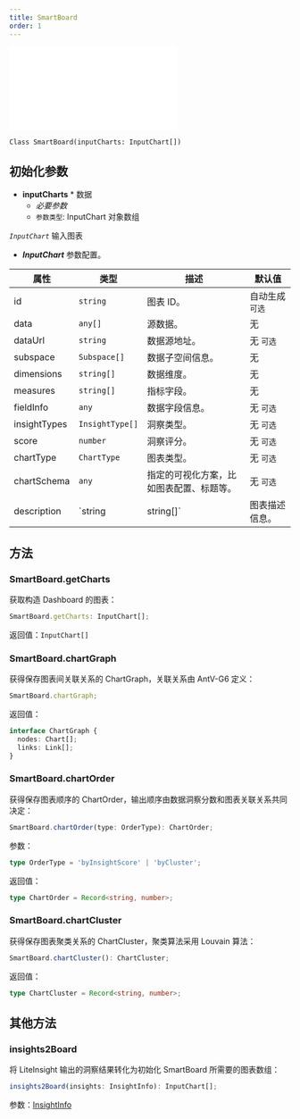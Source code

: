 ```yaml
---
title: SmartBoard
order: 1
---
```


<embed src='@/docs/common/style.md'></embed>

```sign
Class SmartBoard(inputCharts: InputChart[])
```

## 初始化参数

* **inputCharts** * 数据
  * _必要参数_
  * `参数类型`: InputChart 对象数组

*`InputChart`* 输入图表

* ***InputChart*** 参数配置。

| 属性 | 类型 | 描述 | 默认值 |  
| ----| ---- | ---- | -----|
| id | `string` | 图表 ID。 | 自动生成  `可选` |
| data | `any[]` | 源数据。 | 无 |
| dataUrl | `string` | 数据源地址。 | 无  `可选` |
| subspace | `Subspace[]` | 数据子空间信息。 | 无 |
| dimensions | `string[]` | 数据维度。 | 无 |
| measures | `string[]` | 指标字段。 | 无 |
| fieldInfo | `any` | 数据字段信息。 | 无  `可选` |
| insightTypes |  `InsightType[]` | 洞察类型。 | 无  `可选` |
| score |  `number` | 洞察评分。 | 无  `可选` |
| chartType |  `ChartType` | 图表类型。 | 无  `可选` |
| chartSchema |  `any` | 指定的可视化方案，比如图表配置、标题等。 | 无  `可选` |
| description |  `string | string[]` | 图表描述信息。 | 无  `可选` |

## 方法

### SmartBoard.getCharts

获取构造 Dashboard 的图表：

```ts
SmartBoard.getCharts: InputChart[];
```

返回值：`InputChart[]`

### SmartBoard.chartGraph

获得保存图表间关联关系的 ChartGraph，关联关系由 AntV-G6 定义：

```ts
SmartBoard.chartGraph;
```

返回值：

```ts
interface ChartGraph {
  nodes: Chart[];
  links: Link[];
}
```

### SmartBoard.chartOrder

获得保存图表顺序的 ChartOrder，输出顺序由数据洞察分数和图表关联关系共同决定：

```ts
SmartBoard.chartOrder(type: OrderType): ChartOrder;
```

参数：

```ts
type OrderType = 'byInsightScore' | 'byCluster';
```

返回值：

```ts
type ChartOrder = Record<string, number>;
```

### SmartBoard.chartCluster

获得保存图表聚类关系的 ChartCluster，聚类算法采用 Louvain 算法：

```ts
SmartBoard.chartCluster(): ChartCluster;
```

返回值：

```ts
type ChartCluster = Record<string, number>;
```

## 其他方法

### insights2Board

将 LiteInsight 输出的洞察结果转化为初始化 SmartBoard 所需要的图表数组：

```ts
insights2Board(insights: InsightInfo): InputChart[];
```

参数：[InsightInfo](../lite-insight/auto-insights#getDataInsights)



